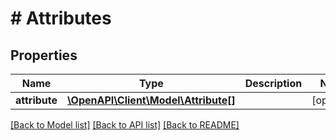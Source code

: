# # Attributes

## Properties

Name | Type | Description | Notes
------------ | ------------- | ------------- | -------------
**attribute** | [**\OpenAPI\Client\Model\Attribute[]**](Attribute.md) |  | [optional]

[[Back to Model list]](../../README.md#models) [[Back to API list]](../../README.md#endpoints) [[Back to README]](../../README.md)
